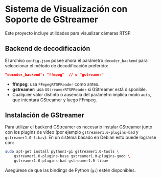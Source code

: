 # Sistema de Visualización con Soporte de GStreamer

Este proyecto incluye utilidades para visualizar cámaras RTSP.

## Backend de decodificación

El archivo `config.json` posee ahora el parámetro `decoder_backend` para
seleccionar el método de decodificación preferido:

```json
"decoder_backend": "ffmpeg"  // o "gstreamer"
```

- **ffmpeg**: usa `FFmpegRTSPReader` como antes.
- **gstreamer**: usa `GStreamerRTSPReader` si GStreamer está disponible.
- Cualquier valor distinto o ausencia del parámetro implica modo `auto`,
  que intentará GStreamer y luego FFmpeg.

## Instalación de GStreamer

Para utilizar el backend GStreamer es necesario instalar GStreamer junto
con los plugins de vídeo (por ejemplo `gstreamer1.0-plugins-bad` y
`gstreamer1.0-libav`). En un sistema basado en Debian esto puede lograrse
con:

```bash
sudo apt-get install python3-gi gstreamer1.0-tools \
    gstreamer1.0-plugins-base gstreamer1.0-plugins-good \
    gstreamer1.0-plugins-bad gstreamer1.0-libav
```

Asegúrese de que las bindings de Python (`gi`) estén disponibles.

